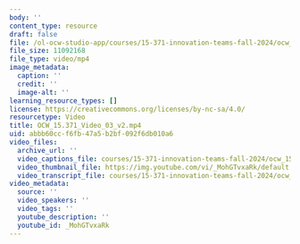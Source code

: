 ```yaml
---
body: ''
content_type: resource
draft: false
file: /ol-ocw-studio-app/courses/15-371-innovation-teams-fall-2024/ocw_15371_video_03_v2_360p_16_9.mp4
file_size: 11092168
file_type: video/mp4
image_metadata:
  caption: ''
  credit: ''
  image-alt: ''
learning_resource_types: []
license: https://creativecommons.org/licenses/by-nc-sa/4.0/
resourcetype: Video
title: OCW_15.371_Video_03_v2.mp4
uid: abbb60cc-f6fb-47a5-b2bf-092f6db010a6
video_files:
  archive_url: ''
  video_captions_file: courses/15-371-innovation-teams-fall-2024/ocw_15371_video_03_v2_captions.vtt
  video_thumbnail_file: https://img.youtube.com/vi/_MohGTvxaRk/default.jpg
  video_transcript_file: courses/15-371-innovation-teams-fall-2024/ocw_15371_video_03_v2_transcript.pdf
video_metadata:
  source: ''
  video_speakers: ''
  video_tags: ''
  youtube_description: ''
  youtube_id: _MohGTvxaRk
---
```

